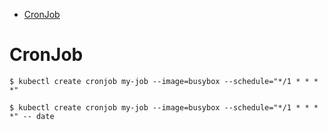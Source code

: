 - [CronJob](#cronjob)

# CronJob 

```shell
$ kubectl create cronjob my-job --image=busybox --schedule="*/1 * * * *"
```

```shell
$ kubectl create cronjob my-job --image=busybox --schedule="*/1 * * * *" -- date
```